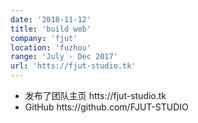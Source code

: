 ```yaml
---
date: '2018-11-12'
title: 'build web'
company: 'fjut'
location: 'fuzhou'
range: 'July - Dec 2017'
url: 'htts://fjut-studio.tk'
---
```


- 发布了团队主页 htts://fjut-studio.tk
- GitHub htts://github.com/FJUT-STUDIO
